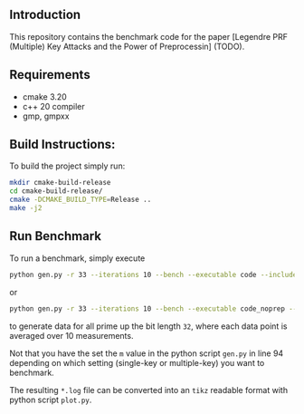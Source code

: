 Introduction
----
This repository contains the benchmark code for the paper [Legendre PRF (Multiple) Key Attacks and the Power of Preprocessin] (TODO). 

Requirements
----
- cmake 3.20
- c++ 20 compiler
- gmp, gmpxx
 
Build Instructions:
-----
To build the project simply run:
```bash
mkdir cmake-build-release
cd cmake-build-release/
cmake -DCMAKE_BUILD_TYPE=Release ..
make -j2
```

Run Benchmark
----
To run a benchmark, simply execute
```bash
python gen.py -r 33 --iterations 10 --bench --executable code --include main.h
```
or 
```bash
python gen.py -r 33 --iterations 10 --bench --executable code_noprep --include main.h
```
to generate data for all prime up the bit length `32`, where each data point is averaged over 10 measurements. 

Not that you have the set the `m` value in the python script `gen.py` in line 94 depending on which setting (single-key or multiple-key) you want to benchmark.

The resulting `*.log` file can be converted into an `tikz` readable format with python script `plot.py`.
